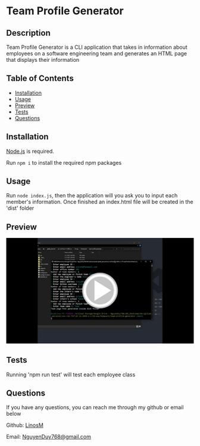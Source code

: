 # Team Profile Generator

## Description
    
Team Profile Generator is a CLI application that takes in information about employees on a software engineering team and generates an HTML page that displays their information

## Table of Contents

* [Installation](#installation)
* [Usage](#usage)
* [Preview](#preview)
* [Tests](#tests)
* [Questions](#questions)

## Installation

[Node.js](https://nodejs.org/en/download/) is required.

Run `npm i` to install the required npm packages

## Usage

Run `node index.js`, then the application will you ask you to input each member's information. Once finished an index.html file will be created in the 'dist' folder

## Preview

[![Video Preview](./assets/preview.jpg)](https://www.youtube.com/watch?v=-gCxfsQYwDA)

## Tests

Running 'npm run test' will test each employee class

## Questions

If you have any questions, you can reach me through my github or email below

Github: [LinosM](https://github.com/LinosM)

Email: [NguyenDuy768@gmail.com](mailto:NguyenDuy768@gmail.com)
